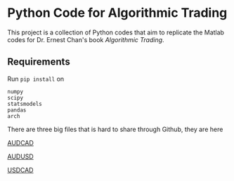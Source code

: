 # Python Code for Algorithmic Trading

This project is a collection of Python codes that aim to replicate the
Matlab codes for Dr. Ernest Chan's book *Algorithmic Trading*.

## Requirements

Run `pip install` on

```
numpy
scipy
statsmodels
pandas
arch
```

There are three big files that is hard to share through Github, they are here

[AUDCAD](https://dl.dropboxusercontent.com/u/1570604/data/inputData_AUDCAD_20120426.mat)

[AUDUSD](https://dl.dropboxusercontent.com/u/1570604/data/inputData_AUDUSD_20120426.mat)

[USDCAD](https://dl.dropboxusercontent.com/u/1570604/data/inputData_USDCAD_20120426.mat)

